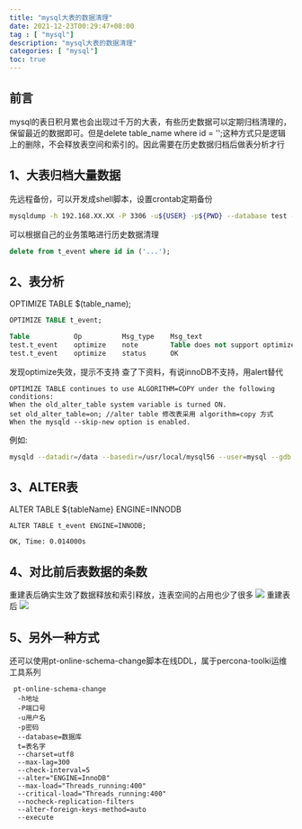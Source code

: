 ```yaml
---
title: "mysql大表的数据清理"
date: 2021-12-23T00:29:47+08:00
tag : [ "mysql"]
description: "mysql大表的数据清理"
categories: [ "mysql"]
toc: true
---
```


## 前言
mysql的表日积月累也会出现过千万的大表，有些历史数据可以定期归档清理的，保留最近的数据即可。但是delete table_name where id = '';这种方式只是逻辑上的删除，不会释放表空间和索引的。因此需要在历史数据归档后做表分析才行

## 1、大表归档大量数据
先远程备份，可以开发成shell脚本，设置crontab定期备份
```bash
mysqldump -h 192.168.XX.XX -P 3306 -u${USER} -p${PWD} --database test --tables t_event | gzip > /data/backup/20211223/t_event.sql.gz
```
可以根据自己的业务策略进行历史数据清理
```sql
delete from t_event where id in ('...');
```

## 2、表分析
OPTIMIZE TABLE $(table_name);
```sql
OPTIMIZE TABLE t_event;

Table	        Op	        Msg_type	Msg_text
test.t_event	optimize	note	    Table does not support optimize, doing recreate + analyze instead
test.t_event	optimize	status	    OK
```

发现optimize失效，提示不支持
查了下资料，有说innoDB不支持，用alert替代
```
OPTIMIZE TABLE continues to use ALGORITHM=COPY under the following conditions:
When the old_alter_table system variable is turned ON.
set old_alter_table=on; //alter table 修改表采用 algorithm=copy 方式
When the mysqld --skip-new option is enabled.
```
例如:
```bash
mysqld --datadir=/data --basedir=/usr/local/mysql56 --user=mysql --gdb --skip-new
```

## 3、ALTER表
ALTER TABLE ${tableName} ENGINE=INNODB
```
ALTER TABLE t_event ENGINE=INNODB;

OK, Time: 0.014000s
```

## 4、对比前后表数据的条数
重建表后确实生效了数据释放和索引释放，连表空间的占用也少了很多
![](/posts/mysql/before.jpg)
重建表后
![](/posts/mysql/after.jpg)

## 5、另外一种方式
还可以使用pt-online-schema-change脚本在线DDL，属于percona-toolki运维工具系列
```shell
 pt-online-schema-change  
  -h地址
  -P端口号
  -u用户名
  -p密码   
  --database=数据库
  t=表名字
  --charset=utf8 
  --max-lag=300 
  --check-interval=5 
  --alter="ENGINE=InnoDB" 
  --max-load="Threads_running:400" 
  --critical-load="Threads_running:400" 
  --nocheck-replication-filters 
  --alter-foreign-keys-method=auto  
  --execute
```